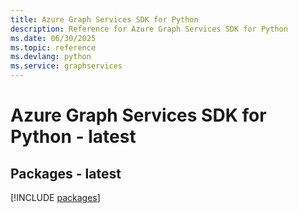 ```yaml
---
title: Azure Graph Services SDK for Python
description: Reference for Azure Graph Services SDK for Python
ms.date: 06/30/2025
ms.topic: reference
ms.devlang: python
ms.service: graphservices
---
```

# Azure Graph Services SDK for Python - latest
## Packages - latest
[!INCLUDE [packages](graph-services-index.md)]
